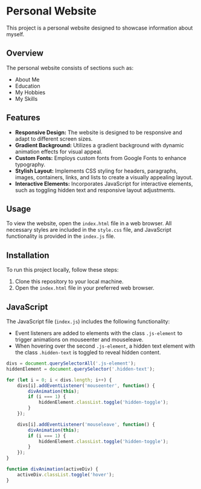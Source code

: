 # Personal Website

This project is a personal website designed to showcase information about myself.

## Overview

The personal website consists of sections such as:
- About Me
- Education
- My Hobbies
- My Skills

## Features

- **Responsive Design:** The website is designed to be responsive and adapt to different screen sizes.
- **Gradient Background:** Utilizes a gradient background with dynamic animation effects for visual appeal.
- **Custom Fonts:** Employs custom fonts from Google Fonts to enhance typography.
- **Stylish Layout:** Implements CSS styling for headers, paragraphs, images, containers, links, and lists to create a visually appealing layout.
- **Interactive Elements:** Incorporates JavaScript for interactive elements, such as toggling hidden text and responsive layout adjustments.

## Usage

To view the website, open the `index.html` file in a web browser. All necessary styles are included in the `style.css` file, and JavaScript functionality is provided in the `index.js` file.

## Installation

To run this project locally, follow these steps:
1. Clone this repository to your local machine.
2. Open the `index.html` file in your preferred web browser.

## JavaScript

The JavaScript file (`index.js`) includes the following functionality:
- Event listeners are added to elements with the class `.js-element` to trigger animations on mouseenter and mouseleave.
- When hovering over the second `.js-element`, a hidden text element with the class `.hidden-text` is toggled to reveal hidden content.

```javascript
divs = document.querySelectorAll('.js-element');
hiddenElement = document.querySelector('.hidden-text');

for (let i = 0; i < divs.length; i++) {
    divs[i].addEventListener('mouseenter', function() {
        divAnimation(this);
        if (i === 1) {
            hiddenElement.classList.toggle('hidden-toggle');
        } 
    });

    divs[i].addEventListener('mouseleave', function() {
        divAnimation(this);
        if (i === 1) {
            hiddenElement.classList.toggle('hidden-toggle');
        } 
    });
}

function divAnimation(activeDiv) {
    activeDiv.classList.toggle('hover');
}
